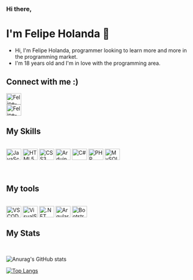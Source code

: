 ### Hi there,
# I'm Felipe Holanda 👋

<ul>
  <li>Hi, I'm Felipe Holanda, programmer looking to learn more and more in the programming market.
  <li>I'm 18 years old and I'm in love with the programming area.
</ul>

## Connect with me :)

<p><a href="https://www.linkedin.com/in/felipe-holanda-de-freitas-3a91281a2/">
  <img aling="center" alt="Felipe-Linkedin" height="30" width="40" src="https://cdn.jsdelivr.net/gh/devicons/devicon/icons/linkedin/linkedin-original.svg" style="max-width:100%;">
  
  </a>
  </br>
  
<a href="https://www.facebook.com/felipe.holanda.3158">
  <img align="center" alt="Felipe-Fecebook" height="30" width="40" src="https://cdn.jsdelivr.net/gh/devicons/devicon/icons/facebook/facebook-plain.svg" style="max-width:100%;">
</a>

<br />

## My Skills 
<div style="display: inline_block"><br>
<img align="center" alt="JavaScript" height="30" width="40" src="https://cdn.jsdelivr.net/gh/devicons/devicon/icons/javascript/javascript-original.svg" style="max-width:100%;">
<img align="center" alt="HTML5" height="30" width="40" src="https://cdn.jsdelivr.net/gh/devicons/devicon/icons/html5/html5-original-wordmark.svg" style="max-width:100%;">
<img align="center" alt="CSS3" height="30" width="40" src="https://cdn.jsdelivr.net/gh/devicons/devicon/icons/css3/css3-original-wordmark.svg" style="max-width:100%;">
<img align="center" alt="Arduino" height="30" width="40" src="https://cdn.jsdelivr.net/gh/devicons/devicon/icons/arduino/arduino-original-wordmark.svg" style="max-width:100%;">
<img align="center" alt="C#" height="30" width="40" src="https://cdn.jsdelivr.net/gh/devicons/devicon/icons/csharp/csharp-original.svg" style="max-width:100%;">
<img align="center" alt="PHP" height="30" width="40" src="https://cdn.jsdelivr.net/gh/devicons/devicon/icons/php/php-original.svg" style="max-width:100%;">
<img align="center" alt="MySQL" height="30" width="40" src="https://cdn.jsdelivr.net/gh/devicons/devicon/icons/mysql/mysql-original.svg" style="max-width:100%;">


</div>

<br />
<br />

## My tools
<div style="display: inline_block"><br>
  <img align="center" alt="VSCODE" height="30" width="40" src="https://cdn.jsdelivr.net/gh/devicons/devicon/icons/vscode/vscode-original.svg" style="max-width:100%;">
  <img align="center" alt="VisualStudio" height="30" width="40" src="https://cdn.jsdelivr.net/gh/devicons/devicon/icons/visualstudio/visualstudio-plain.svg" style="max-width:100%;">
  <img align="center" alt=".NET" height="30" width="40" src="https://cdn.jsdelivr.net/gh/devicons/devicon/icons/dotnetcore/dotnetcore-original.svg" style="max-width:100%;">
  <img align="center" alt="Argular" height="30" width="40" src="https://cdn.jsdelivr.net/gh/devicons/devicon/icons/angularjs/angularjs-original.svg" style="max-width:100%;">
<img align="center" alt="Bootstrap" height="30" width="40" src="https://cdn.jsdelivr.net/gh/devicons/devicon/icons/bootstrap/bootstrap-plain-wordmark.svg" style="max-width:100%;">
</div>


## My Stats
  <div style="display: inline_block"><br>

  
![Anurag's GitHub stats](https://github-readme-stats.vercel.app/api?username=felipeholanda2077&show_icons=true&theme=dark)

[![Top Langs](https://github-readme-stats.vercel.app/api/top-langs/?username=felipeholanda2077&layout=compact&theme=dark)](https://github.com/felipeholanda2077/github-readme-stats)

</div>
<br />
